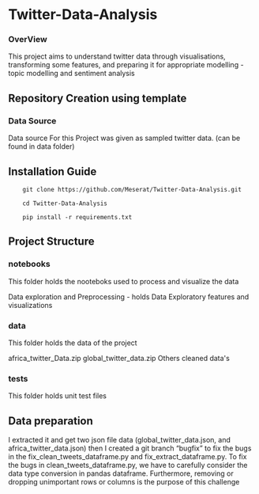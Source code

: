 # Twitter-Data-Analysis

### OverView

This project aims to understand twitter data through visualisations, transforming some features, and preparing it for appropriate modelling - topic modelling and sentiment analysis

## Repository Creation using template

### Data Source

Data source For this Project was given as sampled twitter data. (can be found in data folder)

## Installation Guide

        git clone https://github.com/Meserat/Twitter-Data-Analysis.git

        cd Twitter-Data-Analysis

        pip install -r requirements.txt

## Project Structure

### notebooks

This folder holds the nooteboks used to process and visualize the data

Data exploration and Preprocessing - holds Data Exploratory features and visualizations

### data

This folder holds the data of the project

africa_twitter_Data.zip
global_twitter_data.zip
Others cleaned data's

### tests

This folder holds unit test files

## Data preparation

I extracted it and get two json file data (global_twitter_data.json, and africa_twitter_data.json)
then I created a git branch “bugfix” to fix the bugs in the fix_clean_tweets_dataframe.py and fix_extract_dataframe.py.
To fix the bugs in clean_tweets_dataframe.py, we have to carefully consider the data type conversion in pandas dataframe. Furthermore, removing or dropping unimportant rows or columns is the purpose of this challenge
